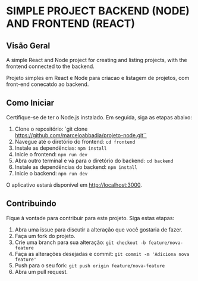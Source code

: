 # SIMPLE PROJECT BACKEND (NODE) AND FRONTEND (REACT)

## Visão Geral

A simple React and Node project for creating and listing projects, with the frontend connected to the backend.

Projeto simples em React e Node para criacao e listagem de projetos, com front-end conecatdo ao backend.

## Como Iniciar

Certifique-se de ter o Node.js instalado. Em seguida, siga as etapas abaixo:

1. Clone o repositório: `git clone https://github.com/marceloabbadia/projeto-node.git``
2. Navegue até o diretório do frontend: `cd frontend`
3. Instale as dependências: `npm install`
4. Inicie o frontend: `npm run dev`
5. Abra outro terminal e vá para o diretório do backend: `cd backend`
6. Instale as dependências do backend: `npm install`
7. Inicie o backend: `npm run dev`

O aplicativo estará disponível em [http://localhost:3000](http://localhost:3000).

## Contribuindo

Fique à vontade para contribuir para este projeto. Siga estas etapas:

1. Abra uma issue para discutir a alteração que você gostaria de fazer.
2. Faça um fork do projeto.
3. Crie uma branch para sua alteração: `git checkout -b feature/nova-feature`
4. Faça as alterações desejadas e commit: `git commit -m 'Adiciona nova feature'`
5. Push para o seu fork: `git push origin feature/nova-feature`
6. Abra um pull request.


